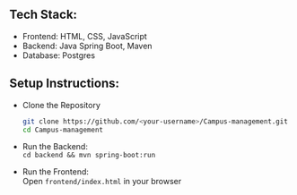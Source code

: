 ## Tech Stack:
- Frontend: HTML, CSS, JavaScript  
- Backend: Java Spring Boot, Maven  
- Database: Postgres

## Setup Instructions:
- Clone the Repository
    ```bash
    git clone https://github.com/<your-username>/Campus-management.git
    cd Campus-management


- Run the Backend:  
  `cd backend && mvn spring-boot:run`

- Run the Frontend:  
  Open `frontend/index.html` in your browser


